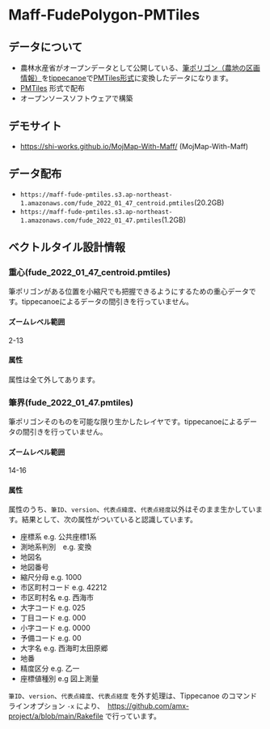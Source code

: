 # Maff-FudePolygon-PMTiles

## データについて
- 農林水産省がオープンデータとして公開している、[筆ポリゴン（農地の区画情報）](https://www.maff.go.jp/j/tokei/porigon/)を[tippecanoe](https://github.com/felt/tippecanoe)で[PMTiles形式](https://github.com/protomaps/PMTiles)に変換したデータになります。
- [PMTiles](https://github.com/protomaps/PMTiles) 形式で配布
- オープンソースソフトウェアで構築

## デモサイト
- https://shi-works.github.io/MojMap-With-Maff/ (MojMap-With-Maff)

## データ配布
- `https://maff-fude-pmtiles.s3.ap-northeast-1.amazonaws.com/fude_2022_01_47_centroid.pmtiles`(20.2GB)
- `https://maff-fude-pmtiles.s3.ap-northeast-1.amazonaws.com/fude_2022_01_47.pmtiles`(1.2GB)

## ベクトルタイル設計情報
### 重心(fude_2022_01_47_centroid.pmtiles)
筆ポリゴンがある位置を小縮尺でも把握できるようにするための重心データです。tippecanoeによるデータの間引きを行っていません。

#### ズームレベル範囲
2-13

#### 属性
属性は全て外してあります。

### 筆界(fude_2022_01_47.pmtiles)
筆ポリゴンそのものを可能な限り生かしたレイヤです。tippecanoeによるデータの間引きを行っていません。

#### ズームレベル範囲
14-16

#### 属性
属性のうち、`筆ID`、`version`、`代表点緯度`、`代表点経度`以外はそのまま生かしています。結果として、次の属性がついていると認識しています。

- 座標系 e.g. 公共座標1系
- 測地系判別　e.g. 変換
- 地図名
- 地図番号
- 縮尺分母 e.g. 1000
- 市区町村コード e.g. 42212
- 市区町村名 e.g. 西海市
- 大字コード e.g. 025
- 丁目コード e.g. 000
- 小字コード e.g. 0000
- 予備コード e.g. 00
- 大字名 e.g. 西海町太田原郷
- 地番
- 精度区分 e.g. 乙一
- 座標値種別 e.g 図上測量

`筆ID`、`version`、`代表点緯度`、`代表点経度` を外す処理は、Tippecanoe のコマンドラインオプション `-x` により、　https://github.com/amx-project/a/blob/main/Rakefile で行っています。



